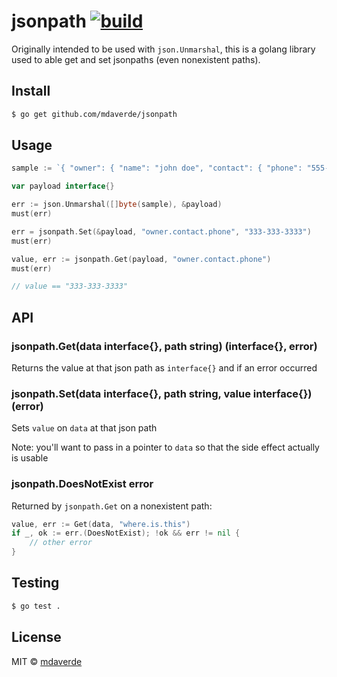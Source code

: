 # jsonpath [![build](https://github.com/mdaverde/jsonpath/actions/workflows/build.yml/badge.svg)](https://github.com/mdaverde/jsonpath/actions)

Originally intended to be used with `json.Unmarshal`, this is a golang library used to able get and set jsonpaths (even nonexistent paths).

## Install

```bash
$ go get github.com/mdaverde/jsonpath
```

## Usage

```go
sample := `{ "owner": { "name": "john doe", "contact": { "phone": "555-555-5555" } } }`

var payload interface{}

err := json.Unmarshal([]byte(sample), &payload)
must(err)

err = jsonpath.Set(&payload, "owner.contact.phone", "333-333-3333")
must(err)

value, err := jsonpath.Get(payload, "owner.contact.phone")
must(err)

// value == "333-333-3333"
```

## API

### jsonpath.Get(data interface{}, path string) (interface{}, error)

Returns the value at that json path as `interface{}` and if an error occurred

### jsonpath.Set(data interface{}, path string, value interface{}) (error)

Sets `value` on `data` at that json path

Note: you'll want to pass in a pointer to `data` so that the side effect actually is usable

### jsonpath.DoesNotExist error

Returned by  `jsonpath.Get` on a nonexistent path:

```go
value, err := Get(data, "where.is.this")
if _, ok := err.(DoesNotExist); !ok && err != nil {
    // other error
}
```

## Testing

```bash
$ go test .
```

## License

MIT © [mdaverde](https://mdaverde.com)